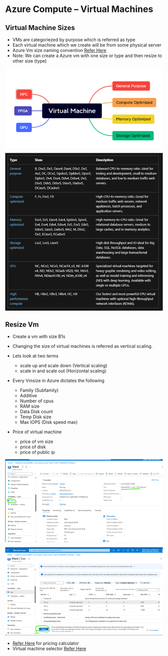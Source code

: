 # Azure Compute – Virtual Machines

## Virtual Machine Sizes

* VMs are categoriezed by purpose which is referred as type
* Each virtual machine which we create will be from some physical server
* Azure Vm size naming convention [Refer Here](https://learn.microsoft.com/en-us/azure/virtual-machines/vm-naming-conventions)
* Note: We can create a Azure vm with one size or type and then resize to other size (type)

![VM_sizes_Types](../Images_Azure/azcompute26.webp)

![VM_Sizes_ScreenShot](../Images_Azure/azcompute27.webp)

## Resize Vm

* Create a vm with size B1s
* Changing the size of virtual machines is referred as vertical scaling.
* Lets look at two terms
    * scale up and scale down (Vertical scaling)
    * scale in and scale out (Horizontal scaling)
* Every Vmsize in Azure dictates the following

    * Family (Subfamily)
    * Additive
    * Number of cpus
    * RAM size
    * Data Disk count
    * Temp Disk size
    * Max IOPS (Disk speed max)

* Price of virtual machine

    * price of vm size
    * price of disk
    * price of public ip

![Resizsiging the VM](../Images_Azure/azcompute28.webp)

![Resiziging the VM_1](../Images_Azure/azcompute29.webp)


* [Refer Here](https://azure.microsoft.com/en-in/pricing/calculator/) for pricing calculator
* Virtual machine selector [Refer Here](https://azure.microsoft.com/en-us/pricing/calculator/)